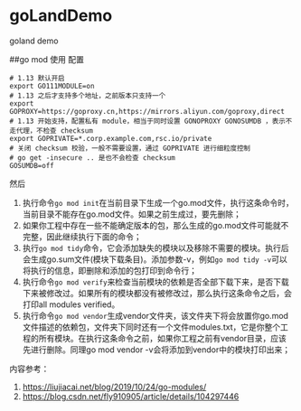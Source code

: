 # goLandDemo
goland demo

##go mod 使用
配置
```
# 1.13 默认开启
export GO111MODULE=on
# 1.13 之后才支持多个地址，之前版本只支持一个
export GOPROXY=https://goproxy.cn,https://mirrors.aliyun.com/goproxy,direct
# 1.13 开始支持，配置私有 module，相当于同时设置 GONOPROXY GONOSUMDB ，表示不走代理，不检查 checksum
export GOPRIVATE=*.corp.example.com,rsc.io/private
# 关闭 checksum 校验，一般不需要设置，通过 GOPRIVATE 进行细粒度控制
# go get -insecure .. 是也不会检查 checksum
GOSUMDB=off
```
然后
1. 执行命令`go mod init`在当前目录下生成一个go.mod文件，执行这条命令时，当前目录不能存在go.mod文件。如果之前生成过，要先删除；
2. 如果你工程中存在一些不能确定版本的包，那么生成的go.mod文件可能就不完整，因此继续执行下面的命令；
3. 执行`go mod tidy`命令，它会添加缺失的模块以及移除不需要的模块。执行后会生成go.sum文件(模块下载条目)。添加参数-v，例如`go mod tidy -v`可以将执行的信息，即删除和添加的包打印到命令行；
4. 执行命令`go mod verify`来检查当前模块的依赖是否全部下载下来，是否下载下来被修改过。如果所有的模块都没有被修改过，那么执行这条命令之后，会打印all modules verified。
5. 执行命令`go mod vendor`生成vendor文件夹，该文件夹下将会放置你go.mod文件描述的依赖包，文件夹下同时还有一个文件modules.txt，它是你整个工程的所有模块。在执行这条命令之前，如果你工程之前有vendor目录，应该先进行删除。同理go mod vendor -v会将添加到vendor中的模块打印出来；

内容参考：
1. https://liujiacai.net/blog/2019/10/24/go-modules/
2. https://blog.csdn.net/fly910905/article/details/104297446